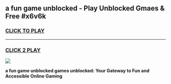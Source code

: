 
## a fun game unblocked - Play Unblocked Gmaes & Free #x6v6k
<h3>
<a href="https://news.freeplayer.one?title=a_fun_game_unblocked&ref=26F">CLICK TO PLAY</a></h3>
<hr>

<h3>
<a href="https://news.freeplayer.one?title=a_fun_game_unblocked&ref=26F">CLICK 2 PLAY</a>
  
</h3>

<a href="https://news.freeplayer.one?title=a_fun_game_unblocked&ref=26F/"><img src="https://clearcache.store/games.png"></a>


**a fun game unblocked games unblocked: Your Gateway to Fun and Accessible Online Gaming**
